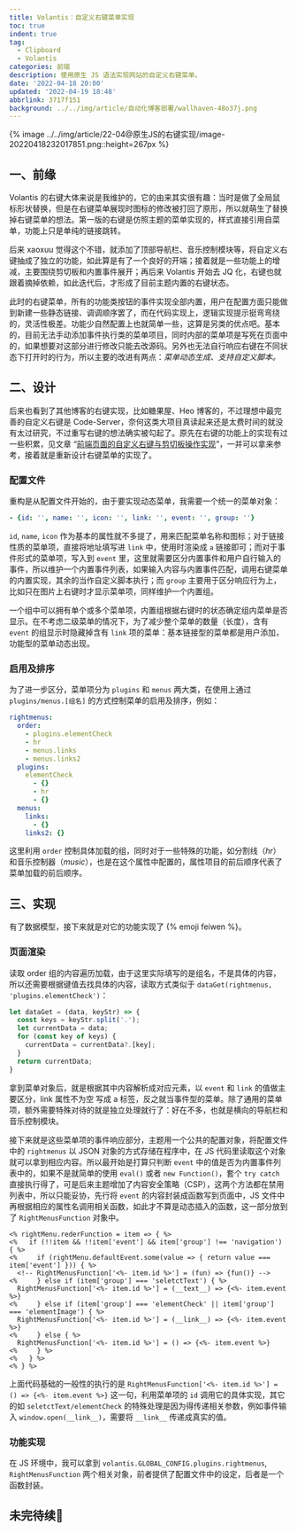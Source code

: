 ```yaml
---
title: Volantis：自定义右键菜单实现
toc: true
indent: true
tag:
  - Clipboard
  - Volantis
categories: 前端
description: 使用原生 JS 语法实现网站的自定义右键菜单。
date: '2022-04-18 20:00'
updated: '2022-04-19 18:48'
abbrlink: 3717f151
background: ../../img/article/自动化博客部署/wallhaven-48o37j.png
---
```


{% image ../../img/article/22-04@原生JS的右键实现/image-20220418232017851.png::height=267px %}

## 一、前缘

Volantis 的右键大体来说是我维护的，它的由来其实很有趣：当时是做了全局鼠标形状替换，但是在右键菜单展现时图标的修改被打回了原形，所以就萌生了替换掉右键菜单的想法。第一版的右键是仿照主题的菜单实现的，样式直接引用自菜单，功能上只是单纯的链接跳转。

后来 xaoxuu 觉得这个不错，就添加了顶部导航栏、音乐控制模块等，将自定义右键抽成了独立的功能，如此算是有了一个良好的开端；接着就是一些功能上的增减，主要围绕剪切板和内置事件展开；再后来 Volantis 开始去 JQ 化，右键也就跟着摘掉依赖，如此迭代后，才形成了目前主题内置的右键状态。

此时的右键菜单，所有的功能类按钮的事件实现全部内置，用户在配置方面只能做到新建一些静态链接、调调顺序罢了，而在代码实现上，逻辑实现提示挺弯弯绕的，灵活性极差。功能少自然配置上也就简单一些，这算是另类的优点吧。基本的，目前无法手动添加事件执行类的菜单项目，同时内部的菜单项是写死在页面中的，如果想要对这部分进行修改只能去改源码。另外也无法自行响应右键在不同状态下打开时的行为，所以主要的改进有两点：*菜单动态生成、支持自定义脚本。*

## 二、设计

后来也看到了其他博客的右键实现，比如糖果屋、Heo 博客的，不过理想中最完善的自定义右键是 Code-Server，奈何这类大项目真读起来还是太费时间的就没有太过研究，不过重写右键的想法确实被勾起了。原先在右键的功能上的实现有过一些积累，见文章 “[前端页面的自定义右键与剪切板操作实现](/blog/63296e49/)”，一并可以拿来参考，接着就是重新设计右键菜单的实现了。

### 配置文件

重构是从配置文件开始的，由于要实现动态菜单，我需要一个统一的菜单对象：

```yml
- {id: '', name: '', icon: '', link: '', event: '', group: ''}
```

`id`, `name`, `icon` 作为基本的属性就不多提了，用来匹配菜单名称和图标；对于链接性质的菜单项，直接将地址填写进 `link` 中，使用时渲染成 `a` 链接即可；而对于事件形式的菜单项，写入到 `event` 里，这里就需要区分内置事件和用户自行输入的事件，所以维护一个内置事件列表，如果输入内容与内置事件匹配，调用右键菜单的内置实现，其余的当作自定义脚本执行；而 `group` 主要用于区分响应行为上，比如只在图片上右键时才显示菜单项，同样维护一个内置组。

一个组中可以拥有单个或多个菜单项，内置组根据右键时的状态确定组内菜单是否显示。在不考虑二级菜单的情况下，为了减少整个菜单的数量（长度），含有 `event` 的组显示时隐藏掉含有 `link` 项的菜单：基本链接型的菜单都是用户添加，功能型的菜单动态出现。

### 启用及排序

为了进一步区分，菜单项分为 `plugins` 和 `menus` 两大类，在使用上通过 `plugins/menus.[组名]` 的方式控制菜单的启用及排序，例如：

```yml
rightmenus:
  order:
    - plugins.elementCheck
    - hr
    - menus.links
    - menus.links2
  plugins:
    elementCheck
      - {}
      - hr
      - {}
  menus:
    links:
      - {}
    links2: {}
```

这里利用 `order` 控制具体加载的组，同时对于一些特殊的功能，如分割线（*hr*）和音乐控制器（*music*），也是在这个属性中配置的，属性项目的前后顺序代表了菜单加载的前后顺序。

## 三、实现

有了数据模型，接下来就是对它的功能实现了 {% emoji feiwen %}。

### 页面渲染

读取 order 组的内容遍历加载，由于这里实际填写的是组名，不是具体的内容，所以还需要根据键值去找具体的内容，读取方式类似于 `dataGet(rightmenus, 'plugins.elementCheck')`：

```js 用到了可选链操作符，所以需要 Ndoe14+ 环境
let dataGet = (data, keyStr) => {
  const keys = keyStr.split('.');
  let currentData = data;
  for (const key of keys) {
    currentData = currentData?.[key];
  }
  return currentData;
}
```

拿到菜单对象后，就是根据其中内容解析成对应元素，以 `event` 和 `link` 的值做主要区分，link 属性不为空 写成 a 标签，反之就当事件型的菜单。除了通用的菜单项，额外需要特殊对待的就是独立处理就行了：好在不多，也就是横向的导航栏和音乐控制模块。

接下来就是这些菜单项的事件响应部分，主题用一个公共的配置对象，将配置文件中的 `rightmenus` 以 JSON 对象的方式存储在程序中，在 JS 代码里读取这个对象就可以拿到相应内容。所以最开始是打算只判断 `event` 中的值是否为内置事件列表中的，如果不是就简单的使用 `eval()` 或者 `new Function()`，套个 `try catch` 直接执行得了，可是后来主题增加了内容安全策略（CSP），这两个方法都在禁用列表中，所以只能妥协，先行将 `event` 的内容封装成函数写到页面中，JS 文件中再根据相应的属性名调用相关函数，如此才不算是动态插入的函数，这一部分放到了 `RightMenusFunction` 对象中。

```ejs
<% rightMenu.rederFunction = item => { %> 
<%   if (!!item && !!item['event'] && item['group'] !== 'navigation') { %>
<%     if (rightMenu.defaultEvent.some(value => { return value === item['event'] })) { %>
  <!-- RightMenusFunction['<%- item.id %>'] = (fun) => {fun()} -->
<%     } else if (item['group'] === 'seletctText') { %>  
  RightMenusFunction['<%- item.id %>'] = (__text__) => {<%- item.event %>}
<%     } else if (item['group'] === 'elementCheck' || item['group'] === 'elementImage') { %>  
  RightMenusFunction['<%- item.id %>'] = (__link__) => {<%- item.event %>}
<%     } else { %>  
  RightMenusFunction['<%- item.id %>'] = () => {<%- item.event %>}
<%     } %>  
<%   } %>  
<% } %>
```

上面代码基础的一般性的执行的是 `RightMenusFunction['<%- item.id %>'] = () => {<%- item.event %>}` 这一句，利用菜单项的 `id` 调用它的具体实现，其它的如 `seletctText/elementCheck` 的特殊处理是因为得传递相关参数，例如事件输入 `window.open(__link__)`，需要将 `__link__` 传递成真实的值。

### 功能实现

在 JS 环境中，我可以拿到 `volantis.GLOBAL_CONFIG.plugins.rightmenus`, `RightMenusFunction` 两个相关对象，前者提供了配置文件中的设定，后者是一个函数封装。


## 未完待续🧸
